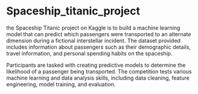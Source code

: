# Spaceship_titanic_project
the Spaceship Titanic project on Kaggle is to build a machine learning model that can predict which passengers were transported to an alternate dimension during a fictional interstellar incident. The dataset provided includes information about passengers such as their demographic details, travel information, and personal spending habits on the spaceship.

Participants are tasked with creating predictive models to determine the likelihood of a passenger being transported. The competition tests various machine learning and data analysis skills, including data cleaning, feature engineering, model training, and evaluation. 
